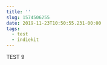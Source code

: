 ```yaml
---
title: ''
slug: 1574506255
date: 2019-11-23T10:50:55.231-00:00
tags:
  - test
  - indiekit
---
```

TEST 9